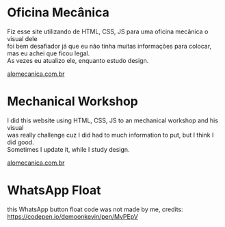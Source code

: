# Oficina Mecânica
Fiz esse site utilizando de HTML, CSS, JS para uma oficina mecânica o visual dele </br> foi bem desafiador já que eu não tinha muitas informações para colocar, mas eu achei que ficou legal. </br>
As vezes eu atualizo ele, enquanto estudo design.

<a target="_blank" href="https://alomecanica.com.br">alomecanica.com.br</a>

# Mechanical Workshop
I did this website using HTML, CSS, JS to an mechanical workshop and his visual </br> was really challenge cuz I did had to much information to put, but I think I did good. </br>
Sometimes I update it, while I study design.

<a target="_blank" href="https://alomecanica.com.br">alomecanica.com.br</a>


# WhatsApp Float
this WhatsApp button float code was not made by me, credits:
<a target="_blank" href="https://codepen.io/demoonkevin/pen/MvPEpV">https://codepen.io/demoonkevin/pen/MvPEpV</a>
